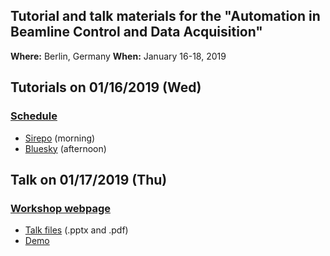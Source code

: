 ## Tutorial and talk materials for the "Automation in Beamline Control and Data Acquisition"

**Where:** Berlin, Germany
**When:** January 16-18, 2019

## Tutorials on 01/16/2019 (Wed)

### [Schedule](https://indico.helmholtz-berlin.de/conferenceTimeTable.py?confId=11#20190116)

- [Sirepo](Sirepo.md) (morning)
- [Bluesky](https://github.com/mrakitin/Berlin-2019-bluesky-tutorial) (afternoon)

## Talk on 01/17/2019 (Thu)

### [Workshop webpage](https://indico.helmholtz-berlin.de/contributionDisplay.py?contribId=8&sessionId=1&confId=11)

- [Talk files](talk/) (.pptx and .pdf)
- [Demo](demo/LaptopCam.ipynb)

